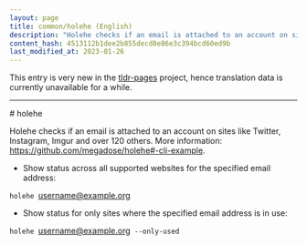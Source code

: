```yaml
---
layout: page
title: common/holehe (English)
description: "Holehe checks if an email is attached to an account on sites like Twitter, Instagram, Imgur and over 120 others."
content_hash: 4513112b1dee2b855decd8e86e3c394bcd60ed9b
last_modified_at: 2023-01-26
---
```


This entry is very new in the [tldr-pages](https://github.com/tldr-pages/tldr) project, hence translation data is currently unavailable for a while.

<hr># holehe

Holehe checks if an email is attached to an account on sites like Twitter, Instagram, Imgur and over 120 others.
More information: <https://github.com/megadose/holehe#-cli-example>.

- Show status across all supported websites for the specified email address:

`holehe `<span class="tldr-var badge badge-pill bg-dark-lm bg-white-dm text-white-lm text-dark-dm font-weight-bold">username@example.org</span>

- Show status for only sites where the specified email address is in use:

`holehe `<span class="tldr-var badge badge-pill bg-dark-lm bg-white-dm text-white-lm text-dark-dm font-weight-bold">username@example.org</span>` --only-used`
